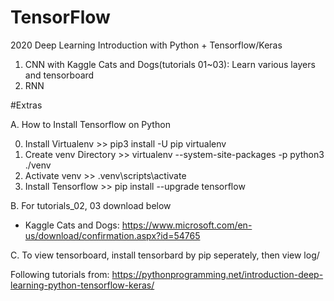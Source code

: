 # TensorFlow

2020 Deep Learning Introduction with Python + Tensorflow/Keras

1. CNN with Kaggle Cats and Dogs(tutorials 01~03): Learn various layers and tensorboard
2. RNN

#Extras
 
A. How to Install Tensorflow on Python

 0. Install Virtualenv >> pip3 install -U pip virtualenv
 1. Create venv Directory >> virtualenv --system-site-packages -p python3 ./venv
 2. Activate venv >> .venv\scripts\activate
 3. Install Tensorflow >> pip install --upgrade tensorflow
 
B. For tutorials_02, 03 download below
- Kaggle Cats and Dogs: https://www.microsoft.com/en-us/download/confirmation.aspx?id=54765

C. To view tensorboard, install tensorbard by pip seperately, then view log/


Following tutorials from: https://pythonprogramming.net/introduction-deep-learning-python-tensorflow-keras/

